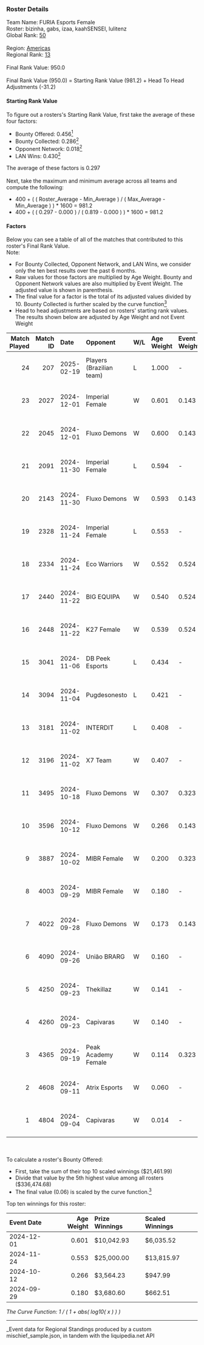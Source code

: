 ### Roster Details<br />
Team Name: FURIA Esports Female<br />
Roster: bizinha, gabs, izaa, kaahSENSEI, lulitenz<br />
Global Rank: [50](../../standings_global_2025_03_01.md)<br />
<br />
Region: [Americas]( ../../standings_americas_2025_03_01.md)<br />
Regional Rank: [13]( ../../standings_americas_2025_03_01.md)<br />
<br />
Final Rank Value:  950.0<br />
<br />
Final Rank Value (950.0) = Starting Rank Value (981.2) + Head To Head Adjustments (-31.2)<br />

#### Starting Rank Value<br />
To figure out a rosters's Starting Rank Value, first take the average of these four factors:<br />
- Bounty Offered: 0.456[<sup>1</sup>](#table2)
- Bounty Collected: 0.286[<sup>2</sup>](#table1)
- Opponent Network: 0.018[<sup>2</sup>](#table1)
- LAN Wins: 0.430[<sup>2</sup>](#table1)

The average of these factors is 0.297<br />
<br />
Next, take the maximum and minimum average across all teams and compute the following:<br />
- 400 + ( ( Roster_Average - Min_Average ) / ( Max_Average - Min_Average ) ) * 1600 = 981.2
- 400 + ( ( 0.297 - 0.000 ) / ( 0.819 - 0.000 ) ) * 1600 = 981.2


#### Factors<br />
Below you can see a table of all of the matches that contributed to this roster's Final Rank Value.<br />
Note:<br />

- For Bounty Collected, Opponent Network, and LAN Wins, we consider only the ten best results over the past 6 months.
- Raw values for those factors are multiplied by Age Weight. Bounty and Opponent Network values are also multiplied by Event Weight. The adjusted value is shown in parenthesis.
- The final value for a factor is the total of its adjusted values divided by 10. Bounty Collected is further scaled by the curve function[<sup>3</sup>](#curveFunction)
- Head to head adjustments are based on rosters' starting rank values. The results shown below are adjusted by Age Weight and not Event Weight
<span id="table1"></span><br />


| Match Played | Match ID | Date       | Opponent                 | W/L | Age Weight | Event Weight | Bounty Collected | Opponent Network | LAN Wins  | H2H Adj. | Roster                                    |
| -: | -: | :- | :- | :- | :- | :- | :- | :- | :- | -: | :- |
|           24 |      207 | 2025-02-19 | Players (Brazilian team) | L   | 1.000      | -            | -                | -                | -         |   -23.35 | bizinha, gabs, izaa, kaahSENSEI, lulitenz |
|           23 |     2027 | 2024-12-01 | Imperial Female          | W   | 0.601      | 0.143        | 0.134 (0.012)    | 0.195 (0.017)    | 1 (0.601) |    11.30 | bizinha, gabs, izaa, kaahSENSEI, lulitenz |
|           22 |     2045 | 2024-12-01 | Fluxo Demons             | W   | 0.600      | 0.143        | 0.018 (0.002)    | 0.213 (0.018)    | 1 (0.600) |     4.87 | bizinha, gabs, izaa, kaahSENSEI, lulitenz |
|           21 |     2091 | 2024-11-30 | Imperial Female          | L   | 0.594      | -            | -                | -                | -         |    -7.52 | bizinha, gabs, izaa, kaahSENSEI, lulitenz |
|           20 |     2143 | 2024-11-30 | Fluxo Demons             | W   | 0.593      | 0.143        | 0.018 (0.002)    | 0.213 (0.018)    | 1 (0.593) |     4.72 | bizinha, gabs, izaa, kaahSENSEI, lulitenz |
|           19 |     2328 | 2024-11-24 | Imperial Female          | L   | 0.553      | -            | -                | -                | -         |    -7.28 | bizinha, gabs, izaa, kaahSENSEI, lulitenz |
|           18 |     2334 | 2024-11-24 | Eco Warriors             | W   | 0.552      | 0.524        | 0.022 (0.006)    | 0.178 (0.051)    | 1 (0.552) |     4.96 | bizinha, gabs, izaa, kaahSENSEI, lulitenz |
|           17 |     2440 | 2024-11-22 | BIG EQUIPA               | W   | 0.540      | 0.524        | 0.021 (0.006)    | 0.068 (0.019)    | 1 (0.540) |     4.37 | bizinha, gabs, izaa, kaahSENSEI, lulitenz |
|           16 |     2448 | 2024-11-22 | K27 Female               | W   | 0.539      | 0.524        | 0.007 (0.002)    | 0.048 (0.014)    | 1 (0.539) |     2.93 | bizinha, gabs, izaa, kaahSENSEI, lulitenz |
|           15 |     3041 | 2024-11-06 | DB Peek Esports          | L   | 0.434      | -            | -                | -                | -         |   -12.63 | bizinha, gabs, izaa, kaahSENSEI, lulitenz |
|           14 |     3094 | 2024-11-04 | Pugdesonesto             | L   | 0.421      | -            | -                | -                | -         |   -11.65 | bizinha, gabs, izaa, kaahSENSEI, lulitenz |
|           13 |     3181 | 2024-11-02 | INTERDIT                 | L   | 0.408      | -            | -                | -                | -         |   -11.43 | bizinha, gabs, izaa, kaahSENSEI, lulitenz |
|           12 |     3196 | 2024-11-02 | X7 Team                  | W   | 0.407      | -            | -                | -                | 0 (0.000) |     0.78 | bizinha, gabs, izaa, kaahSENSEI, lulitenz |
|           11 |     3495 | 2024-10-18 | Fluxo Demons             | W   | 0.307      | 0.323        | 0.018 (0.002)    | 0.213 (0.021)    | 0 (0.000) |     2.08 | bizinha, gabs, izaa, kaahSENSEI, lulitenz |
|           10 |     3596 | 2024-10-12 | Fluxo Demons             | W   | 0.266      | 0.143        | 0.018 (0.001)    | 0.213 (0.008)    | 1 (0.266) |     1.83 | bizinha, gabs, izaa, kaahSENSEI, lulitenz |
|            9 |     3887 | 2024-10-02 | MIBR Female              | W   | 0.200      | 0.323        | 0.003 (0.000)    | -                | 0 (0.000) |     0.78 | bizinha, gabs, izaa, kaahSENSEI, lulitenz |
|            8 |     4003 | 2024-09-29 | MIBR Female              | W   | 0.180      | -            | -                | -                | -         |     0.71 | bizinha, gabs, izaa, kaahSENSEI, lulitenz |
|            7 |     4022 | 2024-09-28 | Fluxo Demons             | W   | 0.173      | 0.143        | 0.018 (0.000)    | 0.213 (0.005)    | -         |     1.21 | bizinha, gabs, izaa, kaahSENSEI, lulitenz |
|            6 |     4090 | 2024-09-26 | União BRARG              | W   | 0.160      | -            | -                | -                | -         |     0.58 | bizinha, gabs, izaa, kaahSENSEI, lulitenz |
|            5 |     4250 | 2024-09-23 | Thekillaz                | W   | 0.141      | -            | -                | -                | -         |     0.49 | bizinha, gabs, izaa, kaahSENSEI, lulitenz |
|            4 |     4260 | 2024-09-23 | Capivaras                | W   | 0.140      | -            | -                | -                | -         |     0.31 | bizinha, gabs, izaa, kaahSENSEI, lulitenz |
|            3 |     4365 | 2024-09-19 | Peak Academy Female      | W   | 0.114      | 0.323        | -                | 0.139 (0.005)    | -         |     0.40 | bizinha, gabs, izaa, kaahSENSEI, lulitenz |
|            2 |     4608 | 2024-09-11 | Atrix Esports            | W   | 0.060      | -            | -                | -                | -         |     0.28 | bizinha, gabs, izaa, kaahSENSEI, lulitenz |
|            1 |     4804 | 2024-09-04 | Capivaras                | W   | 0.014      | -            | -                | -                | -         |     0.03 | bizinha, gabs, izaa, kaahSENSEI, lulitenz |

<br />
<span id="table2"></span><br />
To calculate a roster's Bounty Offered:<br />

- First, take the sum of their top 10 scaled winnings ($21,461.99)
- Divide that value by the 5th highest value among all rosters ($336,474.68)
- The final value (0.06) is scaled by the curve function.[<sup>3</sup>](#curveFunction)

Top ten winnings for this roster:<br />

| Event Date | Age Weight | Prize Winnings | Scaled Winnings |
| :- | -: | :- | :- |
| 2024-12-01 |      0.601 | $10,042.93     | $6,035.52       |
| 2024-11-24 |      0.553 | $25,000.00     | $13,815.97      |
| 2024-10-12 |      0.266 | $3,564.23      | $947.99         |
| 2024-09-29 |      0.180 | $3,680.60      | $662.51         |


<span id="curveFunction"></span>_The Curve Function: 1 / ( 1 + abs( log10( x ) ) )_<br />

---
_Event data for Regional Standings produced by a custom mischief_sample.json, in tandem with the liquipedia.net API<br />
